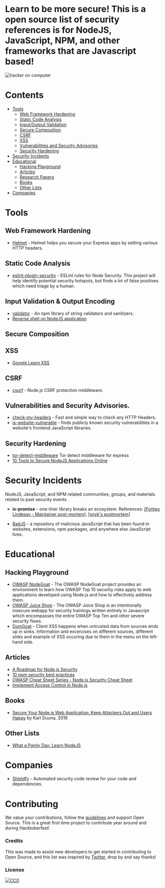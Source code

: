 # Learn to be more secure! This is a open source list of security references is for NodeJS, JavaScript, NPM, and other frameworks that are Javascript based!

<img src='https://res.cloudinary.com/devsec/image/upload/v1600570113/hacker_cqclsh.png' alt='hacker on computer' />

# Contents

- [Tools](#projects)
  - [Web Framework Hardening](#web-framework-hardening)
  - [Static Code Analysis](#static-code-analysis)
  - [Input/Output Validation](#input-validation--output-encoding)
  - [Secure Composition](#secure-composition)
  - [CSRF](#csrf)
  - [XSS](#xss)
  - [Vulnerabilities and Security Advisories](#vulnerabilities-and-security-advisories)
  - [Security Hardening](#security-hardening)
- [Security Incidents](#security-incidents)
- [Educational](#educational)
  - [Hacking Playground](#hacking-playground)
  - [Articles](#articles)
  - [Research Papers](#research-papers)
  - [Books](#books)
  - [Other Lists](#other-lists)
- [Companies](#companies)

# Tools

## Web Framework Hardening
- [Helmet](https://www.npmjs.com/package/helmet) - Helmet helps you secure your Express apps by setting various HTTP headers.


## Static Code Analysis
- [eslint-plugin-security](https://www.npmjs.com/package/eslint-plugin-security) - ESLint rules for Node Security. This project will help identify potential security hotspots, but finds a lot of false positives which need triage by a human.


## Input Validation & Output Encoding
- [validator](https://github.com/chriso/validator.js) - An npm library of string validators and sanitizers.
- [Reverse shell on NodeJS application](https://wiremask.eu/writeups/reverse-shell-on-a-nodejs-application/)


## Secure Composition

## XSS
- [Google Learn XSS](https://www.google.com/about/appsecurity/learning/xss/)

## CSRF
- [csurf](https://www.npmjs.com/package/csurf) - Node.js CSRF protection middleware.


## Vulnerabilities and Security Advisories.
- [check-my-headers](https://github.com/UlisesGascon/check-my-headers) - Fast and simple way to check any HTTP Headers.
- [is-website-vulnerable](https://github.com/lirantal/is-website-vulnerable/) - finds publicly known security vulnerabilities in a website's frontend JavaScript libraries.

## Security Hardening
- [tor-detect-middleware](https://github.com/UlisesGascon/tor-detect-middleware) Tor detect middleware for express
- [10 Tools to Secure NodeJS Applications Online](https://geekflare.com/how-to-secure-nodejs/)



# Security Incidents

NodeJS, JavaScript, and NPM related communities, groups, and materials related to past security events. 

* **is-promise** - one-liner library breaks an ecosystem. References: [[Forbes Lindesay - Maintainer post-mortem]](https://medium.com/javascript-in-plain-english/is-promise-post-mortem-cab807f18dcc), [[snyk's postmortem]](https://snyk.io/blog/why-did-is-promise-happen-and-what-can-we-learn-from-it/)
- [BadJS](https://badjs.org/) - a repository of malicious JavaScript that has been found in websites, extensions, npm packages, and anywhere else JavaScript lives.

# Educational

## Hacking Playground
 - [OWASP NodeGoat](https://github.com/OWASP/NodeGoat) - The OWASP NodeGoat project provides an environment to learn how OWASP Top 10 security risks apply to web applications developed using Node.js and how to effectively address them.
 - [OWASP Juice Shop](https://github.com/bkimminich/juice-shop) - The OWASP Juice Shop is an intentionally insecure webapp for security trainings written entirely in Javascript which encompasses the entire OWASP Top Ten and other severe security flaws.
 - [DomGoat](https://domgo.at/cxss/intro) - Client XSS happens when untrusted data from sources ends up in sinks. Information and excercises on different sources, different sinks and example of XSS occuring due to them in the menu on the left-hand side. 

## Articles
 - [A Roadmap for Node.js Security](https://nodesecroadmap.fyi/)
 - [10 npm security best practices](https://snyk.io/blog/ten-npm-security-best-practices/)
 - [OWASP Cheat Sheet Series - Node.js Security Cheat Sheet](https://cheatsheetseries.owasp.org/cheatsheets/Nodejs_security_cheat_sheet.html)
 - [Implement Access Control in Node.js](https://blog.nodeswat.com/tagged/cybersecurity)


## Books
- [Secure Your Node.js Web Application: Keep Attackers Out and Users Happy](https://www.amazon.com/Secure-Your-Node-js-Web-Application-ebook/dp/B01BPPUP30) by Karl Duuna, 2016

## Other Lists
  - [What a Pwnly Day: Learn NodeJS](https://canyoupwn.me/en-awesome-learn-nodejs/)

# Companies

- [Shieldfy](https://shieldfy.io) - Automated security code review for your code and dependencies.

# Contributing
We value your contributions, follow the [guidelines](/CONTRIBUTING.md) and support Open Source. This is a great first time project to contirbute year around and during Hacktoberfest! 

### Credits
This was made to assist new developers to get started in contributing to Open Source, and this list was inspired by [Twitter](https://twitter.com/liran_tal), drop by and say thanks! 

### License

[![CC0](http://mirrors.creativecommons.org/presskit/buttons/88x31/svg/cc-zero.svg)](http://creativecommons.org/publicdomain/zero/1.0/)
